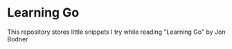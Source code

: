 # Learning Go

This repository stores little snippets I try while reading "Learning Go" by Jon Bodner

